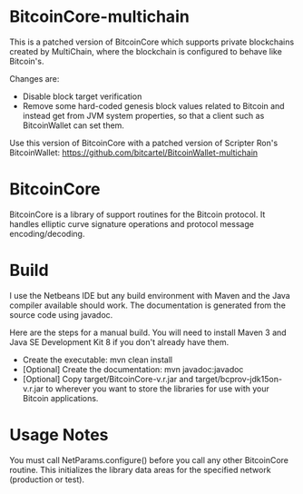 BitcoinCore-multichain
======================

This is a patched version of BitcoinCore which supports private blockchains created by MultiChain, where the blockchain is configured to behave like Bitcoin's.

Changes are:
- Disable block target verification
- Remove some hard-coded genesis block values related to Bitcoin and instead get from JVM system properties, so that a client such as BitcoinWallet can set them.

Use this version of BitcoinCore with a patched version of Scripter Ron's BitcoinWallet: https://github.com/bitcartel/BitcoinWallet-multichain


BitcoinCore
===========

BitcoinCore is a library of support routines for the Bitcoin protocol.  It handles elliptic curve signature operations and protocol message encoding/decoding.


Build
=====

I use the Netbeans IDE but any build environment with Maven and the Java compiler available should work.  The documentation is generated from the source code using javadoc.

Here are the steps for a manual build.  You will need to install Maven 3 and Java SE Development Kit 8 if you don't already have them.

  - Create the executable: mvn clean install
  - [Optional] Create the documentation: mvn javadoc:javadoc
  - [Optional] Copy target/BitcoinCore-v.r.jar and target/bcprov-jdk15on-v.r.jar to wherever you want to store the libraries for use with your Bitcoin applications.

  
Usage Notes
===========

You must call NetParams.configure() before you call any other BitcoinCore routine.  This initializes the library data areas for the specified network (production or test).

